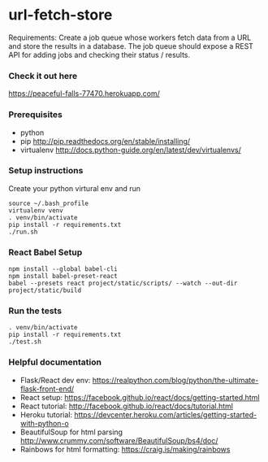 # url-fetch-store

Requirements: Create a job queue whose workers fetch data from a URL and store the results in a database.  The job queue should expose a REST API for adding jobs and checking their status / results.

### Check it out here

https://peaceful-falls-77470.herokuapp.com/

### Prerequisites

* python
* pip http://pip.readthedocs.org/en/stable/installing/
* virtualenv http://docs.python-guide.org/en/latest/dev/virtualenvs/


### Setup instructions

Create your python virtural env and run

    source ~/.bash_profile
    virtualenv venv
    . venv/bin/activate
    pip install -r requirements.txt
    ./run.sh

### React Babel Setup

    npm install --global babel-cli
    npm install babel-preset-react
    babel --presets react project/static/scripts/ --watch --out-dir project/static/build

### Run the tests

    . venv/bin/activate
    pip install -r requirements.txt
    ./test.sh

### Helpful documentation

* Flask/React dev env: https://realpython.com/blog/python/the-ultimate-flask-front-end/  
* React setup: https://facebook.github.io/react/docs/getting-started.html  
* React tutorial: http://facebook.github.io/react/docs/tutorial.html  
* Heroku tutorial: https://devcenter.heroku.com/articles/getting-started-with-python-o  
* BeautifulSoup for html parsing http://www.crummy.com/software/BeautifulSoup/bs4/doc/
* Rainbows for html formatting: https://craig.is/making/rainbows  

